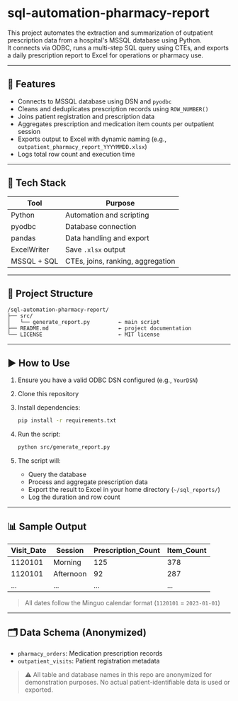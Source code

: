 # sql-automation-pharmacy-report

This project automates the extraction and summarization of outpatient prescription data from a hospital's MSSQL database using Python.  
It connects via ODBC, runs a multi-step SQL query using CTEs, and exports a daily prescription report to Excel for operations or pharmacy use.

---

## 🧰 Features

- Connects to MSSQL database using DSN and `pyodbc`
- Cleans and deduplicates prescription records using `ROW_NUMBER()`
- Joins patient registration and prescription data
- Aggregates prescription and medication item counts per outpatient session
- Exports output to Excel with dynamic naming (e.g., `outpatient_pharmacy_report_YYYYMMDD.xlsx`)
- Logs total row count and execution time

---

## 🧱 Tech Stack

| Tool        | Purpose                          |
|-------------|----------------------------------|
| Python      | Automation and scripting         |
| pyodbc      | Database connection              |
| pandas      | Data handling and export         |
| ExcelWriter | Save `.xlsx` output              |
| MSSQL + SQL | CTEs, joins, ranking, aggregation|

---

## 📁 Project Structure

```
/sql-automation-pharmacy-report/
├── src/
│   └── generate_report.py         ← main script
├── README.md                      ← project documentation
└── LICENSE                        ← MIT license
```
---

## ▶️ How to Use

1. Ensure you have a valid ODBC DSN configured (e.g., `YourDSN`)
2. Clone this repository
3. Install dependencies:

    ```bash
    pip install -r requirements.txt
    ```

4. Run the script:

    ```bash
    python src/generate_report.py
    ```

5. The script will:
    - Query the database  
    - Process and aggregate prescription data  
    - Export the result to Excel in your home directory (`~/sql_reports/`)  
    - Log the duration and row count

---

## 📊 Sample Output

| Visit_Date | Session   | Prescription_Count | Item_Count |
|------------|-----------|--------------------|------------|
| 1120101    | Morning   | 125                | 378        |
| 1120101    | Afternoon | 92                 | 287        |
| ...        | ...       | ...                | ...        |

> All dates follow the Minguo calendar format (`1120101` = `2023-01-01`)

---

## 🗂 Data Schema (Anonymized)

- `pharmacy_orders`: Medication prescription records  
- `outpatient_visits`: Patient registration metadata

> ⚠️ All table and database names in this repo are anonymized for demonstration purposes.
> No actual patient-identifiable data is used or exported.
